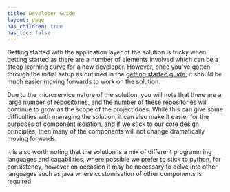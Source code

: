 ```yaml
---
title: Developer Guide
layout: page
has_children: true
has_toc: false
---
```


Getting started with the application layer of the solution is tricky when getting started as there are a number of elements involved which can be a steep learning curve for a new developer. However, once you've gotten through the initial setup as outlined in the [getting started guide](./Developer-Guide/Getting-Started.md), it should be much easier moving forwards to work on the solution.

Due to the microservice nature of the solution, you will note that there are a large number of repositories, and the number of these repositories will continue to grow as the scope of the project does. While this can give some difficulties with managing the solution, it can also make it easier for the purposes of component isolation, and if we stick to our core design principles, then many of the components will not change dramatically moving forwards.

It is also worth noting that the solution is a mix of different programming languages and capabilities, where possible we prefer to stick to python, for consistency, however on occasion it may be necessary to delve into other languages such as java where customisation of other components is required.